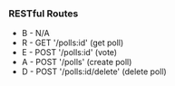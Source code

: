 ### RESTful Routes

* B - N/A
* R - GET '/polls:id'          (get poll)
* E - POST '/polls:id'         (vote)
* A - POST '/polls'            (create poll)
* D - POST '/polls:id/delete'  (delete poll)
